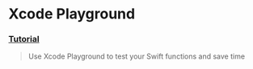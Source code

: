  # Xcode Playground
 ### [Tutorial](https://designcode.io/swiftui-handbook-xcode-playground)
> Use Xcode Playground to test your Swift functions and save time
 
